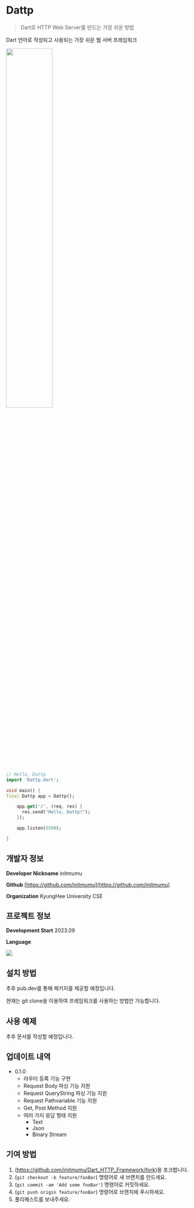 # Dattp

> Dart로 HTTP Web Server를 만드는 가장 쉬운 방법

Dart 언어로 작성되고 사용되는 가장 쉬운 웹 서버 프레임워크

<img src="https://github.com/initmumu/Dart_HTTP_Framework/assets/96606378/87aeb225-41c5-4886-a09d-e8d30ed7ce83" width="50%" height="50%"><br/>

```dart
// Hello, Dattp
import 'Dattp.dart';

void main() {
final Dattp app = Dattp();

    app.get('/', (req, res) {
      res.send("Hello, Dattp!");
    });

    app.listen(5500);

}

```

## 개발자 정보

**Developer Nickname** initmumu

**Github** [https://github.com/initmumu](https://github.com/initmumu)

**Organization** KyungHee University CSE

## 프로젝트 정보

**Development Start** 2023.09

**Language**

<img src="https://img.shields.io/badge/dart-0175C2?style=for-the-badge&logo=dart&logoColor=white">

## 설치 방법

추후 pub.dev를 통해 패키지를 제공할 예정입니다.

현재는 git clone을 이용하여 프레임워크를 사용하는 방법만 가능합니다.

## 사용 예제

추후 문서를 작성할 예정입니다.

## 업데이트 내역

- 0.1.0
  - 라우터 등록 기능 구현
  - Request Body 파싱 기능 지원
  - Request QueryString 파싱 기능 지원
  - Request Pathvariable 기능 지원
  - Get, Post Method 지원
  - 여러 가지 응답 형태 지원
    - Text
    - Json
    - Binary Stream

## 기여 방법

1. (<https://github.com/initmumu/Dart_HTTP_Framework/fork>)을 포크합니다.
2. (`git checkout -b feature/fooBar`) 명령어로 새 브랜치를 만드세요.
3. (`git commit -am 'Add some fooBar'`) 명령어로 커밋하세요.
4. (`git push origin feature/fooBar`) 명령어로 브랜치에 푸시하세요.
5. 풀리퀘스트를 보내주세요.

<!-- Markdown link & img dfn's -->

```

```
